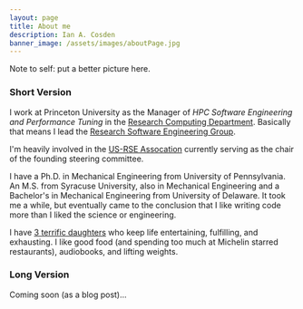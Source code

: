 ```yaml
---
layout: page
title: About me
description: Ian A. Cosden
banner_image: /assets/images/aboutPage.jpg
---
```


Note to self: put a better picture here.

### Short Version

I work at Princeton University as the Manager of *HPC Software
Engineering and Performance Tuning* in the [Research Computing
Department](https://researchcomputing.princeton.edu).  Basically that
means I lead the
[Research Software Engineering Group](https://researchcomputing.princeton.edu/software-engineering).

I'm heavily involved in the [US-RSE Assocation](https://us-rse.org)
currently serving as the chair of the founding steering committee.  

I have a Ph.D. in Mechanical Engineering from University of
Pennsylvania.  An M.S. from Syracuse University, also in Mechanical
Engineering and a Bachelor's in Mechanical Engineering from University
of Delaware.  It took me a while, but eventually came to the
conclusion that I like writing code more than I liked the science or
engineering.

I have [3 terrific daughters](/assets/images/Cruise-2019.jpg) who keep life
entertaining, fulfilling, and
exhausting. I like good food (and spending too much at Michelin
starred restaurants), audiobooks, and lifting weights.

### Long Version

Coming soon (as a blog post)...

